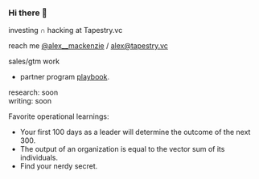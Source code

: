 ### Hi there 👋


investing ∩ hacking at Tapestry.vc  

reach me [@alex__mackenzie](https://twitter.com/alex__mackenzie) / alex@tapestry.vc

sales/gtm work 
- partner program [playbook](https://public.beamapp.co/alexmackenzie/note/94838fee-6aaf-4e20-9225-88184938b71e/Partner-Program-Playbook).

research: soon  
writing: soon   
    
Favorite operational learnings:  
- Your first 100 days as a leader will determine the outcome of the next 300. 
- The output of an organization is equal to the vector sum of its individuals. 
- Find your nerdy secret. 
